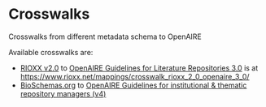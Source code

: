 # Crosswalks

Crosswalks from different metadata schema to OpenAIRE

Available crosswalks are:
* [RIOXX v2.0](https://www.rioxx.net/profiles/v2-0-final/) to [OpenAIRE Guidelines for Literature Repositories 3.0](https://guidelines.openaire.eu/en/latest/literature/index_guidelines-lit_v3.html) is at https://www.rioxx.net/mappings/crosswalk_rioxx_2_0_openaire_3_0/ 
* [BioSchemas.org](https://bioschemas.org/) to [OpenAIRE Guidelines for institutional &amp; thematic repository managers (v4)](http://dx.doi.org/10.5281/zenodo.1299203)

